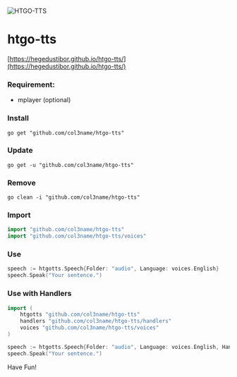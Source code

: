 ![HTGO-TTS](https://banners.beyondco.de/HTGO-TTS.png?theme=light&packageManager=&packageName=go+get+%22github.com%2Fhegedustibor%2Fhtgo-tts%22&pattern=bamboo&style=style_1&description=Text+to+Speech+Package+for+GoLang&md=1&showWatermark=0&fontSize=100px&images=volume-up)

# htgo-tts
[https://hegedustibor.github.io/htgo-tts/](https://hegedustibor.github.io/htgo-tts/)

### Requirement:
- mplayer (optional)

### Install
```
go get "github.com/col3name/htgo-tts"
```

### Update
```
go get -u "github.com/col3name/htgo-tts"
```

### Remove
```
go clean -i "github.com/col3name/htgo-tts"
```

### Import
```go
import "github.com/col3name/htgo-tts"
import "github.com/col3name/htgo-tts/voices"
```

### Use
```go
speech := htgotts.Speech{Folder: "audio", Language: voices.English}
speech.Speak("Your sentence.")
```

### Use with Handlers
```go
import (
    htgotts "github.com/col3name/htgo-tts"
    handlers "github.com/col3name/htgo-tts/handlers"
    voices "github.com/col3name/htgo-tts/voices"
)

speech := htgotts.Speech{Folder: "audio", Language: voices.English, Handler: &handlers.MPlayer{}}
speech.Speak("Your sentence.")
```

Have Fun!
